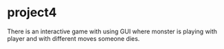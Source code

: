 # project4
There is an interactive game with using GUI where monster is playing with player and with different moves someone dies.
